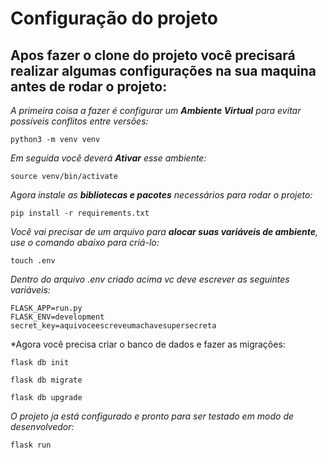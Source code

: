 # Configuração do projeto
## Apos fazer o clone do projeto você precisará realizar algumas configurações na sua maquina antes de rodar o projeto:

*A primeira coisa a fazer é configurar um **Ambiente Virtual** para evitar possíveis conflitos entre versões:*
```
python3 -m venv venv 
```
*Em seguida você deverá **Ativar** esse ambiente:*
```
source venv/bin/activate 
```
*Agora instale as **bibliotecas e pacotes** necessários para rodar o projeto:*
```
pip install -r requirements.txt
```
*Você vai precisar de um arquivo para **alocar suas variáveis de ambiente**, use o comando abaixo para criá-lo:*
```
touch .env
```
*Dentro do arquivo .env criado acima vc deve escrever as seguintes variáveis:*
```
FLASK_APP=run.py
FLASK_ENV=development
secret_key=aquivoceescreveumachavesupersecreta
```
*Agora você precisa criar o banco de dados e fazer as migrações:
```
flask db init
```
```
flask db migrate
```
```
flask db upgrade
```
*O projeto ja está configurado e pronto para ser testado em modo de desenvolvedor:*
```
flask run
```
